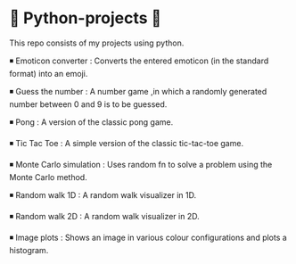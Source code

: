 # 🐍 Python-projects 🐍

This repo consists of my projects using python.

◾ Emoticon converter : Converts the entered emoticon (in the standard format) into an emoji.

◾ Guess the number : A number game ,in which a randomly generated number between 0 and 9 is to be guessed.

◾ Pong : A version of the classic pong game.

◾ Tic Tac Toe : A simple version of the classic tic-tac-toe game.

◾ Monte Carlo simulation : Uses random fn to solve a problem using the Monte Carlo method.

◾ Random walk 1D : A random walk visualizer in 1D.

◾ Random walk 2D : A random walk visualizer in 2D.

◾ Image plots : Shows an image in various colour configurations and plots a histogram.
